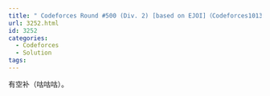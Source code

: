 ```yaml
---
title: " Codeforces Round #500 (Div. 2) [based on EJOI]（Codeforces1013）\t\t"
url: 3252.html
id: 3252
categories:
  - Codeforces
  - Solution
tags:
---
```


有空补（咕咕咕）。